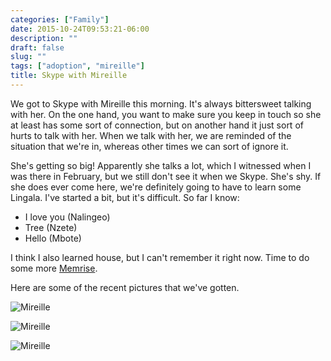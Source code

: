 ```yaml
---
categories: ["Family"]
date: 2015-10-24T09:53:21-06:00
description: ""
draft: false
slug: ""
tags: ["adoption", "mireille"]
title: Skype with Mireille
---
```


We got to Skype with Mireille this morning. It's always bittersweet talking
with her. On the one hand, you want to make sure you keep in touch so she at
least has some sort of connection, but on another hand it just sort of hurts
to talk with her. When we talk with her, we are reminded of the situation that
we're in, whereas other times we can sort of ignore it.

She's getting so big! Apparently she talks a lot, which I witnessed when I
was there in February, but we still don't see it when we Skype. She's shy.
If she does ever come here, we're definitely going to have to learn some
Lingala. I've started a bit, but it's difficult. So far I know:

* I love you (Nalingeo)
* Tree (Nzete)
* Hello (Mbote)

I think I also learned house, but I can't remember it right now. Time to do
some more [Memrise](https://www.memrise.com/).

Here are some of the recent pictures that we've gotten.

![Mireille](https://lh3.googleusercontent.com/tl8AhFMP8aNr1OFa7PtzdyW202YCVARjvlmJpULMDIWD4louxmnuTMTMrfrDWO-__Ry5GjUSDUkhmkofITH8w-TBapWYMK2Gwx_lqmqkpw0MKCTof0T28_RNKL4WMU0Z9l8NgCvRPs1OKfVZf9qjxPErnKCScsJGgei4qYMh6r3AVuFUD-dCmAudpSVrYwJDVlKCDtsbh4U1SYl81VHBml6HhncUuGE9Y9fOlWUTtjoIwG99IrExUlQ5Ap3OPxCD6BgIWANob3C-5mZ53dJHt3RyBpW-xGteEEuW4wddz7YNI3scs8G-dcJolVAuv2H3PDkyRfWq6_ukk6I0laf5mfMI_X6FsJkCvTYg-Xk3fA1kCmclBSsXa1lkqUTBvDOFEL5VypA-X-0HSAQMpDafW0sxqM_Qg99EjhB5QZlmsrEnIjhSoAPlxctPDhDSO0rtOPUozADuy5nQd5o72gknmKyEYrqxnbwriXplMQIjGh8sHbljRjywbkk9uBCZOZl9HLoW_3MFrWuR0X6B5NA-XMf3eur1_dZHk9JYKPAXbO5y=w480-h640-no)

![Mireille](https://lh3.googleusercontent.com/fzFytKU6hRy39VqQeHD5Q2ItI5jQdhfKtlIchjA__GBAa6sB_RBJrS2jkGSeTY7gkIAGacyjbfQhIeot2CEQZVYYLARpJzEYdPKbYzukYFU_cjcX9GTlDJNvNkHMiszWdBvsSl3oglpHF_dYdXQ9rmktTVB7pNjN4JeW7IqwfAX3B_6c_FgfgAieNuhiCHex3zAooeQJRbskG_mhAOq9ogHx2dsA1-Ia18X9qTOTEZNoD_ZlHtmSF0LCC4iYwLDi-us5XjRi1CKYrUMNER2zZm0QC0WVaIPtKxEc5ZaJEsQDr51F2ckbumjpQlSCvxesZTU_ft-I21b6A6p_n4SC7su6vGygdV803-Xl8ZntUuF_EJ6fdwl6aSEEaiNVBHqblc9B4ukqKl7TEPP2PrE9w5r8Ydgxt7UuJPQwqJPqWALnsyGFDGLzgcHbuHCjNH1_YwjH3V6_SVSmBlbsghpBnHO7DQ1uEpTuxVc5W81VFKhTE9kR47D6qbuv49Ey65oAdzHQhCq4Hvz8_OPgPPuOKWh9IkZAoI5JpQtmXkc7SZG_=w480-h640-no)

![Mireille](https://lh3.googleusercontent.com/4lZyz_q4I2BBvmAefs2MABxOGYLxgx4IUEA3ZiwRlMhvszCEreXEYPaclXKUcPvND4H916BkygDW6Uf3I7PoG14rnYzKYWEy96xIOrAOqFVDf_oiJvmDICeI5Jdz7dDzjTUs9fZ4UfaHwWdiZPMICRd-jJQ-YN-uXWnvbJcHoSBodbgs2bg-TBPSGgnnUj9q6XOBztIM_S1A4MJkTUf0wMIuySKlT6kLB6PGCgtWx2ZC3gxfdDF7uuJRm-PRk8UL2QVFQKJnwuKTNIz2ibvqup5K_RYackpHFQ7zxqUT2d-zkb_dOcTtanpwbwLQl0ee67H060VDi2HGOazIxiL0cqQ4MT0G0IF9y7lsdo6wqwdSBjnL4bdTZiQoyNXUjD8tvYIRVZMSj19-Hmii8-ia-LXKzYkdkAmtHZlpOUBC-te0XvklZ0mPQYokHCU92FgXcEqa7bbhR9OXjz-Ey4J-eKwrwoq5pNcv-sMC_n8YMs6COkjYyzoqY5Shi6TyzVivFnm1kklxBckCsVG69ci9MAvp8zniGs_tqC67EiHPiUKH=w640-h480-no)
